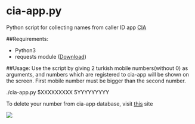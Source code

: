 # cia-app.py
Python script for collecting names from caller ID app [CIA](http://cia-app.com/)

##Requirements:
* Python3
* requests module ([Download](http://docs.python-requests.org/en/latest/user/install/))

##Usage:
Use the script by giving 2 turkish mobile numbers(without 0) as arguments, and numbers which are registered to cia-app will be shown on the screen. First mobile number must be bigger than the second number.

./cia-app.py 5XXXXXXXXX 5YYYYYYYYY

To delete your number from cia-app database, visit [this](http://cia-app.com/self-service/delist-number/) site

![](http://cdn.meme.am/instances2/500x/1139657.jpg)
